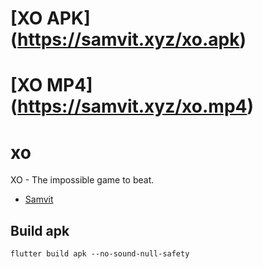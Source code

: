 # [XO APK] (https://samvit.xyz/xo.apk)
# [XO MP4] (https://samvit.xyz/xo.mp4)

# xo

XO - The impossible game to beat. 

- [Samvit](https://samvit.xyz)

## Build apk

```flutter build apk --no-sound-null-safety```


